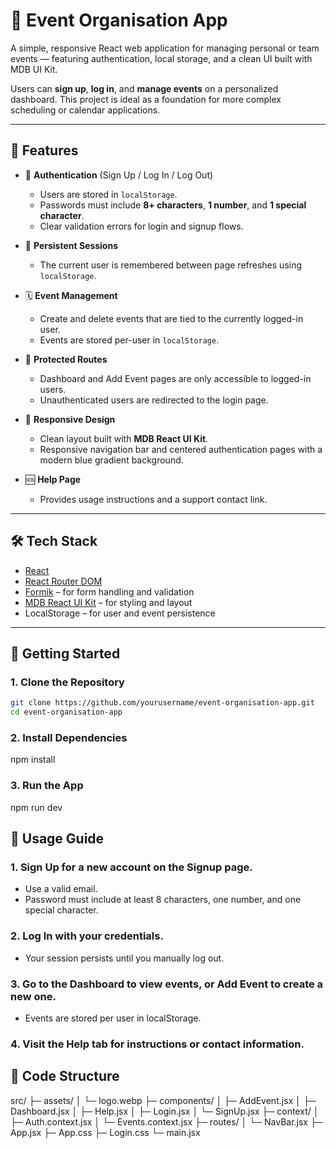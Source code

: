 # 📝 Event Organisation App

A simple, responsive React web application for managing personal or team events — featuring authentication, local storage, and a clean UI built with MDB UI Kit.

Users can **sign up**, **log in**, and **manage events** on a personalized dashboard. This project is ideal as a foundation for more complex scheduling or calendar applications.

---

## 🌟 Features

- 🔐 **Authentication** (Sign Up / Log In / Log Out)

  - Users are stored in `localStorage`.
  - Passwords must include **8+ characters**, **1 number**, and **1 special character**.
  - Clear validation errors for login and signup flows.

- 🧍 **Persistent Sessions**

  - The current user is remembered between page refreshes using `localStorage`.

- 🗓️ **Event Management**

  - Create and delete events that are tied to the currently logged-in user.
  - Events are stored per-user in `localStorage`.

- 🧭 **Protected Routes**

  - Dashboard and Add Event pages are only accessible to logged-in users.
  - Unauthenticated users are redirected to the login page.

- 📱 **Responsive Design**

  - Clean layout built with **MDB React UI Kit**.
  - Responsive navigation bar and centered authentication pages with a modern blue gradient background.

- 🆘 **Help Page**
  - Provides usage instructions and a support contact link.

---

## 🛠️ Tech Stack

- [React](https://react.dev/)
- [React Router DOM](https://reactrouter.com/)
- [Formik](https://formik.org/) – for form handling and validation
- [MDB React UI Kit](https://mdbootstrap.com/docs/react/) – for styling and layout
- LocalStorage – for user and event persistence

---

## 🚀 Getting Started

### 1. Clone the Repository

```bash
git clone https://github.com/yourusername/event-organisation-app.git
cd event-organisation-app
```

### 2. Install Dependencies

npm install

### 3. Run the App

npm run dev

## 🧭 Usage Guide

### 1. Sign Up for a new account on the Signup page.

- Use a valid email.
- Password must include at least 8 characters, one number, and one special character.

### 2. Log In with your credentials.

- Your session persists until you manually log out.

### 3. Go to the Dashboard to view events, or Add Event to create a new one.

- Events are stored per user in localStorage.

### 4. Visit the Help tab for instructions or contact information.

## 📁 Code Structure

src/
├─ assets/
│ └─ logo.webp
├─ components/
│ ├─ AddEvent.jsx
│ ├─ Dashboard.jsx
│ ├─ Help.jsx
│ ├─ Login.jsx
│ └─ SignUp.jsx
├─ context/
│ ├─ Auth.context.jsx
│ └─ Events.context.jsx
├─ routes/
│ └─ NavBar.jsx
├─ App.jsx
├─ App.css
├─ Login.css
└─ main.jsx
